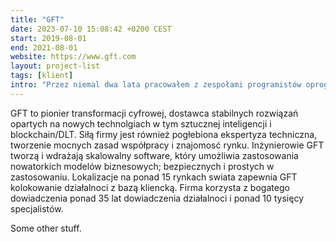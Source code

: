 ```yaml
---
title: "GFT"
date: 2023-07-10 15:08:42 +0200 CEST
start: 2019-08-01
end: 2021-08-01
website: https://www.gft.com
layout: project-list
tags: [klient]
intro: "Przez niemal dwa lata pracowałem z zespołami programistów oprogramowania GFT w roli lidera technicznego. Moje obowiązki obejmowały udzielanie wsparcia technicznego, ekspertyzy i mentorstwa zespołowi developerskiemu, promowanie efektywnej komunikacji i współpracy wewnątrz zespołu oraz z innymi interesariuszami, ułatwianie wymiany wiedzy, koordynację zadań oraz zapewnienie płynnej współpracy między członkami zespołu. Ponadto, pisałem i przeglądałem przesłane przez członków zespołu fragmenty kodu, aby zapewnić zgodność z standardami pisania kodu, najlepszymi praktykami i wytycznymi dotyczącymi jakości. Identyfikowałem i rozwiązywałem potencjalne problemy, udzielałem informacji zwrotnej i wspierałem poprawę jakości kodu."
---
```


GFT to pionier transformacji cyfrowej, dostawca stabilnych rozwiązań opartych na nowych technolgiach w tym sztucznej inteligencji i blockchain/DLT. Siłą firmy jest również pogłebiona ekspertyza techniczna, tworzenie mocnych zasad współpracy i znajomosć rynku. Inżynierowie GFT tworzą i wdrażają skalowalny software, który umożliwia zastosowania nowatorkich modelów biznesowych; bezpiecznych i prostych w zastosowaniu. Lokalizacje na ponad 15 rynkach swiata zapewnia GFT kolokowanie działalnoci z bazą kliencką. Firma korzysta z bogatego dowiadczenia ponad 35 lat dowiadczenia działalnoci i ponad 10 tysięcy specjalistów.

Some other stuff.

